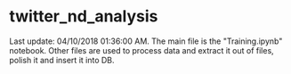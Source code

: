 # twitter_nd_analysis
Last update: 04/10/2018 01:36:00 AM.
The main file is the "Training.ipynb" notebook.
Other files are used to process data and extract it out of files, polish it and insert it into DB.
